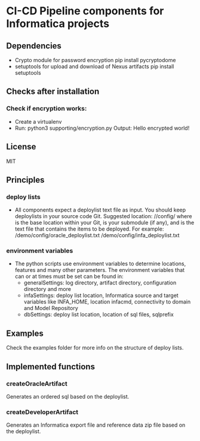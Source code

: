 # CI-CD Pipeline components for Informatica projects

## Dependencies
* Crypto module for password encryption
	pip install pycryptodome
* setuptools for upload and download of Nexus artifacts
	pip install setuptools

## Checks after installation
### Check if encryption works:
- Create a virtualenv
- Run:  python3 supporting/encryption.py
  Output: Hello encrypted world!


## License
MIT

## Principles
### deploy lists
* All components expect a deploylist text file as input. You should keep deploylists in your source code Git. Suggested location:
<root>/<feature>/config/<deploylist> where <root> is the base location within your Git, <feature> is your submodule (if any), and <deploylist> is the text file that contains the items to be deployed.
  For example:
  <myGit>/demo/config/oracle_deploylist.txt
  <myGit>/demo/config/infa_deploylist.txt
    
### environment variables
* The python scripts use environment variables to determine locations, features and many other parameters. The environment variables that can or at times must be set can be found in:
  * generalSettings: log directory, artifact directory, configuration directory and more
  * infaSettings: deploy list location, Informatica source and target variables like INFA_HOME, location infacmd, connectivity to domain and Model Repository
  * dbSettings: deploy list location, location of sql files, sqlprefix


## Examples
Check the examples folder for more info on the structure of deploy lists.

## Implemented functions
### createOracleArtifact
Generates an ordered sql based on the deploylist.

### createDeveloperArtifact
Generates an Informatica export file and reference data zip file based on the deploylist.
